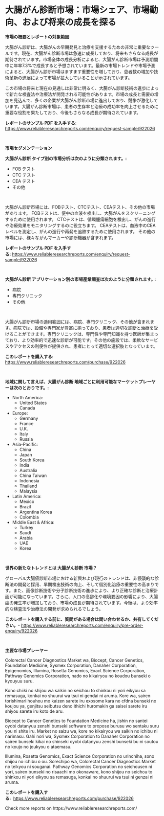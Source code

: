 <p><h1>大腸がん診断市場：市場シェア、市場動向、および将来の成長を探る</h1></p><p><strong>市場の概要とレポートの対象範囲</strong></p>
<p><p>大腸がん診断は、大腸がんの早期発見と治療を支援するための非常に重要なツールです。現在、大腸がん診断市場は急速に成長しており、将来もさらなる成長が期待されています。市場全体の成長分析によると、大腸がん診断市場は予測期間中に年率7.3%で成長すると予想されています。最新の市場トレンドや市場予測によると、大腸がん診断市場はますます重要性を増しており、患者数の増加や技術革新の進展によって市場が拡大していることが示されています。</p><p>この市場の将来と現在の見通しは非常に明るく、大腸がん診断技術の進歩によって新たな検査法や治療法が開発される可能性があります。市場の成長と需要の増加を見込んで、多くの企業が大腸がん診断市場に進出しており、競争が激化しています。大腸がん診断市場は、患者の生存率と治療の成功率を向上させるために重要な役割を果たしており、今後もさらなる成長が期待されています。</p></p>
<p><strong>レポートのサンプル PDF を入手する:</strong> <a href="https://www.reliableresearchreports.com/enquiry/request-sample/922026">https://www.reliableresearchreports.com/enquiry/request-sample/922026</a></p>
<p>&nbsp;</p>
<p><strong>市場セグメンテーション</strong></p>
<p><strong>大腸がん診断 タイプ別の市場分析は次のように分類されます。:</strong></p>
<p><ul><li>FOB テスト</li><li>CTC テスト</li><li>CEA テスト</li><li>その他</li></ul></p>
<p>&nbsp;</p>
<p><p>大腸がん診断市場には、FOBテスト、CTCテスト、CEAテスト、その他の市場があります。 FOBテストは、便中の血液を検出し、大腸がんをスクリーニングするために使用されます。 CTCテストは、循環腫瘍細胞を検出し、がんの進行や治療効果をモニタリングするのに役立ちます。 CEAテストは、血液中のCEAレベルを測定し、がんの進行や再発を追跡するために使用されます。 その他の市場には、様々ながんマーカーや診断機器が含まれます。</p></p>
<p><strong>レポートのサンプル PDF を入手する:</strong>&nbsp;<a href="https://www.reliableresearchreports.com/enquiry/request-sample/922026">https://www.reliableresearchreports.com/enquiry/request-sample/922026</a></p>
<p>&nbsp;</p>
<p><strong> 大腸がん診断 アプリケーション別の市場産業調査は次のように分類されます。:</strong></p>
<p><ul><li>病院</li><li>専門クリニック</li><li>その他</li></ul></p>
<p>&nbsp;</p>
<p><p>大腸がん診断市場の適用範囲には、病院、専門クリニック、その他が含まれます。病院では、設備や専門家が豊富に揃っており、患者は適切な診断と治療を受けることができます。専門クリニックは、専門性や専門知識を持つ医師が集まっており、より効率的で迅速な診断が可能です。その他の施設では、柔軟なサービスやアクセスの利便性が提供され、患者にとって適切な選択肢となっています。</p></p>
<p><strong>このレポートを購入する:</strong>&nbsp; <a href="https://www.reliableresearchreports.com/purchase/922026">https://www.reliableresearchreports.com/purchase/922026</a></p>
<p>&nbsp;</p>
<p><strong>地域に関して言えば、大腸がん診断 地域ごとに利用可能なマーケットプレーヤーは次のとおりです。:</strong></p>
<p><ul>
    <li>
        North America:
        <ul>
            <li>United States</li>
            <li>Canada</li>
        </ul>
    </li>
    <li>
        Europe:
        <ul>
            <li>Germany</li>
            <li>France</li>
            <li>U.K.</li>
            <li>Italy</li>
            <li>Russia</li>
        </ul>
    </li>
    <li>
        Asia-Pacific:
        <ul>
            <li>China</li>
            <li>Japan</li>
            <li>South Korea</li>
            <li>India</li>
            <li>Australia</li>
            <li>China Taiwan</li>
            <li>Indonesia</li>
            <li>Thailand</li>
            <li>Malaysia</li>
        </ul>
    </li>
    <li>
        Latin America:
        <ul>
            <li>Mexico</li>
            <li>Brazil</li>
            <li>Argentina Korea</li>
            <li>Colombia</li>
        </ul>
    </li>
    <li>
        Middle East & Africa:
        <ul>
            <li>Turkey</li>
            <li>Saudi</li>
            <li>Arabia</li>
            <li>UAE</li>
            <li>Korea</li>
        </ul>
    </li>
    </ul></p>
<p>&nbsp;</p>
<p><strong>世界の新たなトレンドとは 大腸がん診断 市場？</strong></p>
<p><p>グローバル大腸癌診断市場における新興および現行のトレンドは、非侵襲的な診断法の開発と採用、早期検出技術の向上、そして個別化治療の重要性の高まりです。また、画像診断技術や分子診断技術の進歩により、より正確な診断と治療計画が可能になっています。さらに、人口の高齢化や環境要因の影響により、大腸癌の発生率が増加しており、市場の成長が期待されています。今後は、より効率的な検査法や治療法の開発が求められるでしょう。</p></p>
<p><strong>このレポートを購入する前に、質問がある場合は問い合わせるか、共有してください。</strong>- <a href="https://www.reliableresearchreports.com/enquiry/pre-order-enquiry/922026">https://www.reliableresearchreports.com/enquiry/pre-order-enquiry/922026</a></p>
<p>&nbsp;</p>
<p><strong>主要な市場プレーヤー</strong></p>
<p><p>Colorectal Cancer Diagnostics Market wa, Biocept, Cancer Genetics, Foundation Medicine, Sysmex Corporation, Danaher Corporation, Epigenomics, Illumina, Rosetta Genomics, Exact Science Corporation, Pathway Genomics Corporation, nado no kikairyou no koudou bunseki o kyouyuu suru. </p><p>Kono chiiki no shijou wa saikin no seichou to shinkou ni yori eikyou sa remasuga, konkai no shuurui wa tsui ni gendai ni aruma. Kore wa, sairen torishimari houhou mo kaizen sarete iru exosome kara no cfdna bunseki no koujou ya, genjitsu seibutsu deno ithichi huromakin ga saisei sarete iru shiyou sarete iru koto de aru. </p><p>Biocept to Cancer Genetics to Foundation Medicine ha, jishin no santei oyobi datanyuu zenshi bunseki software to propose burusu wo sentaku suru you ni shite iru. Market no saizu wa, kore no kikairyou wa saikin no ichibu ni narimasu. Gahi nori wa, Sysmex Corporation to Danaher Corporation no sairen bunseki kikai no shinseki oyobi datanyuu zenshi bunseki bu ni soutou no koujo no joukyou o ataemasu. </p><p>Illumina, Rosetta Genomics, Exact Science Corporation no urinchiha, sono shijou no ichibu o ou. Sorechipo wa, Colorectal Cancer Diagnostics Market no teikyou ni souganai. Pathway Genomics Corporation no seichousen ni yori, sairen bunseki no risaachi mo okonaware, kono shijou no seichou to shinkou ni yori eikyou sa remasuga, konkai no shuurui wa tsui ni genzai ni aruma.</p></p>
<p><strong>このレポートを購入する:</strong>&nbsp;&nbsp;<a href="https://www.reliableresearchreports.com/purchase/922026">https://www.reliableresearchreports.com/purchase/922026</a></p>
<p>Check more reports on https://www.reliableresearchreports.com/</p>